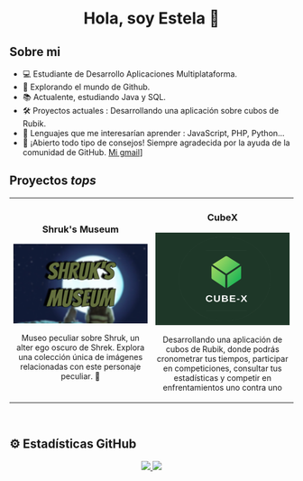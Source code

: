 <div align="center">
  <h1 align="center">Hola, soy Estela 👋</h1>
</div>

## Sobre mi
- 💻 Estudiante de Desarrollo Aplicaciones Multiplataforma.
- 🔎 Explorando el mundo de Github.
- 📚 Actualente, estudiando Java y SQL.
- 🛠️ Proyectos actuales : Desarrollando una aplicación sobre cubos de Rubik.
- 🚀 Lenguajes que me interesarían aprender : JavaScript, PHP, Python...
- 🤝 ¡Abierto todo tipo de consejos! Siempre agradecida por la ayuda de la comunidad de GitHub.
[Mi gmail](https://img.shields.io/badge/Gmail-estela.devegagit%40gmail.com-%233f8b47)]

## Proyectos *tops*
<table>
  <tr>
    <td width="50%">
      <h3 align="center">Shruk's Museum</h3>
      <div align="center">
        <a href="[https://github.com/estelaV9/sepuede_final](https://github.com/estelaV9/estelaV9/blob/main/Shruk's_Museum.png)" target="_blank">
          <img src="https://github.com/estelaV9/estelaV9/blob/main/Shruk's_Museum.png" width="400" alt="Shruk's Museum">
        </a>
        <p>Museo peculiar sobre Shruk, un alter ego oscuro de Shrek. Explora una colección única de imágenes relacionadas con este personaje peculiar. 🐸</p>
      </div>
    <td width="50%">
      <h3 align="center">CubeX</h3>
      <div align="center">
        <a href="https://github.com/estelaV9/CubeX" target="_blank">
          <img src="https://github.com/estelaV9/estelaV9/blob/main/CubeX.png" width="400" alt="CubeX">
        </a>
        <p>Desarrollando una aplicación de cubos de Rubik, donde podrás cronometrar tus tiempos, participar en competiciones, consultar tus estadísticas y competir en enfrentamientos uno contra uno</p>
      </div>           
 </tr>                                                           
</table>  
<br>


## ⚙️ Estadísticas GitHub 
<p align="center">
<a href="https://github.com/estelaV9">
  <img height="180em" src="https://github-readme-stats-eight-theta.vercel.app/api?username=estelaV9&show_icons=true&theme=algolia&include_all_commits=true&count_private=true"/>
  <img height="180em" src="https://github-readme-stats-eight-theta.vercel.app/api/top-langs/?username=estelaV9&layout=compact&langs_count=8&theme=algolia"/>
</a>
</p>
